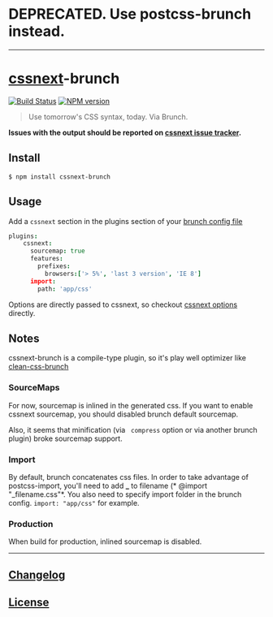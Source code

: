 # DEPRECATED. Use postcss-brunch instead.

---

# [cssnext](https://github.com/cssnext/cssnext)-brunch

[![Build Status](http://img.shields.io/travis/cssnext/cssnext-brunch.svg)](https://travis-ci.org/cssnext/cssnext-brunch)
[![NPM version](http://img.shields.io/npm/v/cssnext-brunch.svg)](https://www.npmjs.org/package/cssnext-brunch)

> Use tomorrow's CSS syntax, today. Via Brunch.

**Issues with the output should be reported on [cssnext issue tracker](https://github.com/cssnext/cssnext/issues).**

## Install

```console
$ npm install cssnext-brunch
```

## Usage

Add a `cssnext` section in the plugins section of your [brunch config file](https://github.com/brunch/brunch/blob/stable/docs/config.md)

```coffeescript
plugins:
    cssnext:
      sourcemap: true
      features:
        prefixes:
          browsers:['> 5%', 'last 3 version', 'IE 8']
      import:
        path: 'app/css'
```

Options are directly passed to cssnext, so checkout [cssnext options](http://cssnext.io/usage/) directly.

## Notes

cssnext-brunch is a compile-type plugin, so it's play well optimizer like [clean-css-brunch](https://github.com/brunch/clean-css-brunch)

### SourceMaps

For now, sourcemap is inlined in the generated css.
If you want to enable cssnext sourcemap, you should disabled brunch default sourcemap.

Also, it seems that minification (via `` compress`` option or via another brunch plugin) broke sourcemap support.

### Import

By default, brunch concatenates css files. In order to  take advantage of postcss-import, you'll need to add **_** to filename (* @import "_filename.css"*.
You also need to specify import folder in the brunch config.
``import: "app/css"`` for example.

###  Production

When build for production, inlined sourcemap is disabled.

---

## [Changelog](CHANGELOG.md)

## [License](LICENSE)
